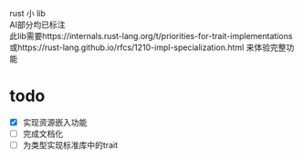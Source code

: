 ﻿rust 小 lib  
AI部分均已标注  
此lib需要https://internals.rust-lang.org/t/priorities-for-trait-implementations  
或https://rust-lang.github.io/rfcs/1210-impl-specialization.html 来体验完整功能  

# todo

- [x] 实现资源嵌入功能
- [ ] 完成文档化
- [ ] 为类型实现标准库中的trait